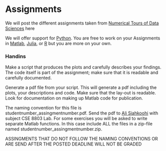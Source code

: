 # Assignments

We will post the different assignments taken from [Numerical Tours of Data Sciences] here

We will offer support for [Python]. You are free to work on your Assignments in [Matlab], [Julia], or [R] but you are more on your own.

### Handins 

Make a script that produces the plots and carefully describes your findings. The code itself is part of the assignment; make sure that it is readable and carefully documented.

Generate a pdf file from your script. This will generate a pdf including the plots, your descriptions and code. Make sure that the lay-out is readable. Look for documentation on making up Matlab code for publication.

The naming convention for this file is studentnumber_assingmentnumber.pdf. Send the pdf to [Ali Siahkoohi](mailto:alisk@gatech.edu) with subject CSE 8803 Lab. For some exercises you will be asked to write separate Matlab functions. In this case include ALL the files in a zip-file named studentnumber_assingmentnumber.zip.

ASSINGMENTS THAT DO NOT FOLLOW THE NAMING CONVENTIONS OR ARE SEND AFTER THE POSTED DEADLINE WILL NOT BE GRADED

[Numerical Tours of Data Sciences]:http://www.numerical-tours.com/
[Matlab]:http://www.numerical-tours.com/matlab/
[Python]:http://www.numerical-tours.com/python/
[Julia]:http://www.numerical-tours.com/julia/
[R]:http://www.numerical-tours.com/r/ 